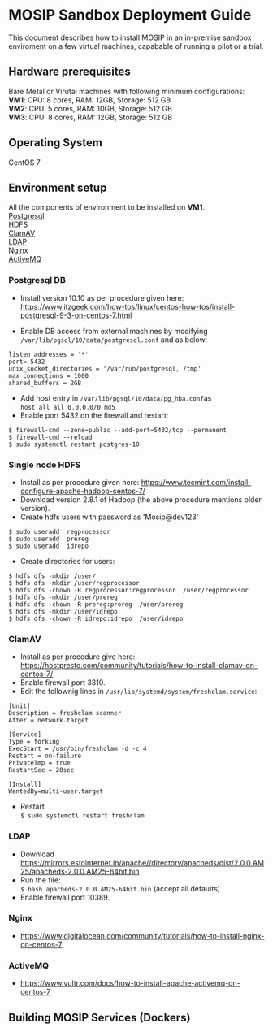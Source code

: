 # MOSIP Sandbox Deployment Guide

This document describes how to install MOSIP in an in-premise sandbox enviroment on a few virtual machines, capabable of running a pilot or a trial.

## Hardware prerequisites

Bare Metal or Virutal machines with following minimum configurations:  
**VM1**: CPU: 8 cores, RAM: 12GB, Storage: 512 GB  
**VM2**: CPU: 5 cores, RAM: 10GB, Storage: 512 GB   
**VM3**: CPU: 8 cores, RAM: 12GB, Storage: 512 GB   

## Operating System
CentOS 7

## Environment setup
All the components of environment to be installed on **VM1**.  
[Postgresql](#postgresql-db)  
[HDFS](#single-node-hdfs)  
[ClamAV](#clamav)  
[LDAP](#ldap)  
[Nginx](#nginx)  
[ActiveMQ](#activemq)

### Postgresql DB
* Install version 10.10 as per procedure given here: https://www.itzgeek.com/how-tos/linux/centos-how-tos/install-postgresql-9-3-on-centos-7.html

* Enable DB access from external machines by modifying `/var/lib/pgsql/10/data/postgresql.conf` and as below:  
```
listen_addresses = '*'
port= 5432  
unix_socket_directories = '/var/run/postgresql, /tmp'  
max_connections = 1000  
shared_buffers = 2GB
```
*  Add host entry in `/var/lib/pgsql/10/data/pg_hba.conf`as  
`host all all 0.0.0.0/0 md5`
*  Enable port 5432 on the firewall and restart:
```
$ firewall-cmd --zone=public --add-port=5432/tcp --permanent
$ firewall-cmd --reload
$ sudo systemctl restart postgres-10
``` 
### Single node HDFS
* Install as per procedure given here: https://www.tecmint.com/install-configure-apache-hadoop-centos-7/
* Download version 2.8.1 of Hadoop (the above procedure mentions older version).
* Create hdfs users with password as 'Mosip@dev123'
```
$ sudo useradd  regprocessor
$ sudo useradd  prereg
$ sudo useradd  idrepo
```
* Create directories for users:
```
$ hdfs dfs -mkdir /user/    
$ hdfs dfs -mkdir /user/regprocessor
$ hdfs dfs -chown -R regprocessor:regprocessor  /user/regprocessor
$ hdfs dfs -mkdir /user/prereg
$ hdfs dfs -chown -R prereg:prereg  /user/prereg
$ hdfs dfs -mkdir /user/idrepo
$ hdfs dfs -chown -R idrepo:idrepo  /user/idrepo
```
### ClamAV
* Install as per procedure give here: https://hostpresto.com/community/tutorials/how-to-install-clamav-on-centos-7/
* Enable firewall port 3310.
* Edit the follownig lines in `/usr/lib/systemd/system/freshclam.service`:  
```
[Unit]
Description = freshclam scanner
After = network.target

[Service]
Type = forking
ExecStart = /usr/bin/freshclam -d -c 4
Restart = on-failure
PrivateTmp = true
RestartSec = 20sec

[Install]
WantedBy=multi-user.target
```
* Restart  
`$ sudo systemctl restart freshclam`

### LDAP
* Download https://mirrors.estointernet.in/apache//directory/apacheds/dist/2.0.0.AM25/apacheds-2.0.0.AM25-64bit.bin
* Run the file:  
`$ bash apacheds-2.0.0.AM25-64bit.bin`  (accept all defaults)
* Enable firewall port 10389.

### Nginx
* https://www.digitalocean.com/community/tutorials/how-to-install-nginx-on-centos-7

### ActiveMQ
* https://www.vultr.com/docs/how-to-install-apache-activemq-on-centos-7

## Building MOSIP Services (Dockers)









